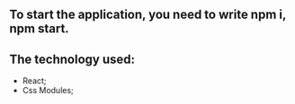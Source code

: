 ## To start the application, you need to write npm i, npm start. 

## The technology used:
- React;
- Css Modules; 

